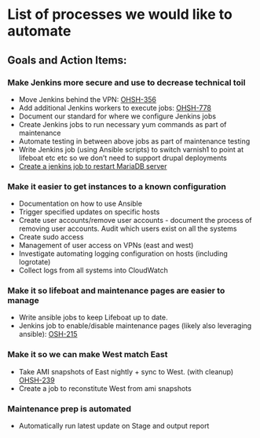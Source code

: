 # List of processes we would like to automate 

## Goals and Action Items:

### Make Jenkins more secure and use to decrease technical toil 
* Move Jenkins behind the VPN: [OHSH-356](https://ocio-jira.acf.hhs.gov/browse/OHSH-356)
* Add additional Jenkins workers to execute jobs: [OHSH-778](https://ocio-jira.acf.hhs.gov/browse/OHSH-378)
* Document our standard for where we configure Jenkins jobs
* Create Jenkins jobs to run necessary yum commands as part of maintenance
* Automate testing in between above jobs as part of maintenance testing
* Write Jenkins job (using Ansible scripts) to switch varnish1 to point at lifeboat etc etc so we don’t need to support drupal deployments
* [Create a jenkins job to restart MariaDB server](https://ocio-jira.acf.hhs.gov/browse/OHSH-85)
### Make it easier to get instances to a known configuration
* Documentation on how to use Ansible
* Trigger specified updates on specific hosts
* Create user accounts/remove user accounts - document the process of removing user accounts. Audit which users exist on all the systems
* Create sudo access
* Management of user access on VPNs (east and west)
* Investigate automating logging configuration on hosts (including logrotate)
* Collect logs from all systems into CloudWatch 

### Make it so lifeboat and maintenance pages are easier to manage
* Write ansible jobs to keep Lifeboat up to date.
* Jenkins job to enable/disable maintenance pages (likely also leveraging ansible): [OSH-215](https://ocio-jira.acf.hhs.gov/browse/OHSH-215)

### Make it so we can make West match East
* Take AMI snapshots of East nightly + sync to West. (with cleanup) [OHSH-239](https://ocio-jira.acf.hhs.gov/browse/OHSH-239)
* Create a job to reconstitute West from ami snapshots

### Maintenance prep is automated
* Automatically run latest update on Stage and output report
